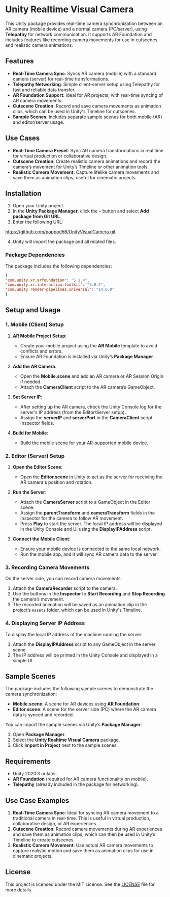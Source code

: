 # Unity Realtime Visual Camera

This Unity package provides real-time camera synchronization between an AR camera (mobile device) and a normal camera (PC/server), using **Telepathy** for network communication. It supports AR Foundation and includes features like recording camera movements for use in cutscenes and realistic camera animations.

## Features

- **Real-Time Camera Sync**: Syncs AR camera (mobile) with a standard camera (server) for real-time transformations.
- **Telepathy Networking**: Simple client-server setup using Telepathy for fast and reliable data transfer.
- **AR Foundation Support**: Ideal for AR projects, with real-time syncing of AR camera movements.
- **Cutscene Creation**: Record and save camera movements as animation clips, which can be used in Unity's Timeline for cutscenes.
- **Sample Scenes**: Includes separate sample scenes for both mobile (AR) and editor/server usage.

## Use Cases

- **Real-Time Camera Preset**: Sync AR camera transformations in real time for virtual production or collaborative design.
- **Cutscene Creation**: Create realistic camera animations and record the camera’s movement for Unity’s Timeline or other animation tools.
- **Realistic Camera Movement**: Capture lifelike camera movements and save them as animation clips, useful for cinematic projects.

## Installation

1. Open your Unity project.
2. In the **Unity Package Manager**, click the `+` button and select **Add package from Git URL**.
3. Enter the following URL:

https://github.com/poppod56/UnityVisualCamera.git

4. Unity will import the package and all related files.

### Package Dependencies

The package includes the following dependencies:

```json
{
"com.unity.xr.arfoundation": "5.1.4",
"com.unity.xr.interaction.toolkit": "3.0.4",
"com.unity.render-pipelines.universal": "14.0.9"
}
```
## Setup and Usage

### 1. Mobile (Client) Setup

1. **AR Mobile Project Setup**:
    - Create your mobile project using the **AR Mobile** template to avoid conflicts and errors.
    - Ensure AR Foundation is installed via Unity’s **Package Manager**.
  
2. **Add the AR Camera**:
    - Open the **Mobile.scene** and add an AR camera or AR Session Origin if needed.
    - Attach the **CameraClient** script to the AR camera’s GameObject.
  
3. **Set Server IP**:
    - After setting up the AR camera, check the Unity Console log for the server's IP address (from the Editor/Server setup).
    - Assign the **serverIP** and **serverPort** in the **CameraClient** script Inspector fields.
  
4. **Build for Mobile**:
    - Build the mobile scene for your AR-supported mobile device.

### 2. Editor (Server) Setup

1. **Open the Editor Scene**:
    - Open the **Editor.scene** in Unity to act as the server for receiving the AR camera's position and rotation.
  
2. **Run the Server**:
    - Attach the **CameraServer** script to a GameObject in the Editor scene.
    - Assign the **parentTransform** and **cameraTransform** fields in the Inspector for the camera to follow AR movement.
    - Press **Play** to start the server. The local IP address will be displayed in the Unity Console and UI using the **DisplayIPAddress** script.
  
3. **Connect the Mobile Client**:
    - Ensure your mobile device is connected to the same local network.
    - Run the mobile app, and it will sync AR camera data to the server.

### 3. Recording Camera Movements

On the server side, you can record camera movements:

1. Attach the **CameraRecorder** script to the camera.
2. Use the buttons in the **Inspector** to **Start Recording** and **Stop Recording** the camera’s movement.
3. The recorded animation will be saved as an animation clip in the project’s `Assets` folder, which can be used in Unity's Timeline.

### 4. Displaying Server IP Address

To display the local IP address of the machine running the server:

1. Attach the **DisplayIPAddress** script to any GameObject in the server scene.
2. The IP address will be printed in the Unity Console and displayed in a simple UI.

## Sample Scenes

The package includes the following sample scenes to demonstrate the camera synchronization:

- **Mobile.scene**: A scene for AR devices using **AR Foundation**.
- **Editor.scene**: A scene for the server side (PC) where the AR camera data is synced and recorded.

You can import the sample scenes via Unity’s **Package Manager**:

1. Open **Package Manager**.
2. Select the **Unity Realtime Visual Camera** package.
3. Click **Import in Project** next to the sample scenes.

## Requirements

- Unity 2020.3 or later.
- **AR Foundation** (required for AR camera functionality on mobile).
- **Telepathy** (already included in the package for networking).

## Use Case Examples

1. **Real-Time Camera Sync**: Ideal for syncing AR camera movement to a traditional camera in real-time. This is useful in virtual production, collaborative design, or AR experiences.
2. **Cutscene Creation**: Record camera movements during AR experiences and save them as animation clips, which can then be used in Unity’s Timeline to create cutscenes.
3. **Realistic Camera Movement**: Use actual AR camera movements to capture realistic motion and save them as animation clips for use in cinematic projects.

## License

This project is licensed under the MIT License. See the [LICENSE](LICENSE) file for more details.
